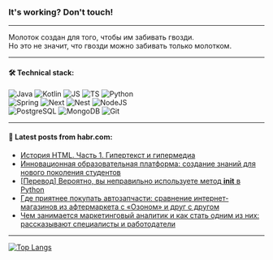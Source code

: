 ### It's working? Don't touch!

---
Молоток создан для того, чтобы им забивать гвозди. <br>
Но это не значит, что гвозди можно забивать только молотком.

---

#### 🛠️ Technical stack:

![Java](https://img.shields.io/badge/Java-informational?logo=Oracle&style=flat&logoColor=white&color=FF4500)
![Kotlin](https://img.shields.io/badge/Kotlin-informational?logo=Kotlin&style=flat&logoColor=white&color=774D97)
![JS](https://img.shields.io/badge/JS-informational?logo=javaScript&style=flat&logoColor=black&color=F7Df1E)
![TS](https://img.shields.io/badge/TypeScript-informational?logo=typeScript&style=flat&logoColor=black&color=017acc)
![Python](https://img.shields.io/badge/Python-informational?logo=Python&style=flat&logoColor=black&color=ffdd54) <br>
![Spring](https://img.shields.io/badge/SpringBoot-informational?logo=SpringBoot&style=flat&logoColor=white&color=6DB33F) 
![Next](https://img.shields.io/badge/Next.js-informational?logo=Next.js&style=flat&logoColor=white&color=3671a1)
![Nest](https://img.shields.io/badge/NestJS-informational?logo=NestJS&style=flat&logoColor=white&color=E0234E)
![NodeJS](https://img.shields.io/badge/NodeJS-informational?logo=node.js&style=flat&logoColor=white&color=70A760) <br>
![PostgreSQL](https://img.shields.io/badge/PostgreSQL-informational?logo=PostgreSQL&style=flat&logoColor=white&color=DAA520)
![MongoDB](https://img.shields.io/badge/MongoDB-informational?logo=MongoDB&style=flat&logoColor=white&color=870000)
![Git](https://img.shields.io/badge/Git-informational?logo=git&style=flat&logoColor=white&color=f74e28)

___

#### 💬 Latest posts from habr.com:

<!-- BLOG-POST-LIST:START -->
- [История HTML. Часть 1. Гипертекст и гипермедиа](https://habr.com/ru/articles/777132/?utm_source=habrahabr&utm_medium=rss&utm_campaign=777132)
- [Инновационная образовательная платформа: создание знаний для нового поколения студентов](https://habr.com/ru/articles/777128/?utm_source=habrahabr&utm_medium=rss&utm_campaign=777128)
- [[Перевод] Вероятно, вы неправильно используете метод __init__ в Python](https://habr.com/ru/companies/first/articles/775656/?utm_source=habrahabr&utm_medium=rss&utm_campaign=775656)
- [Где приятнее покупать автозапчасти: сравнение интернет-магазинов из афтермаркета с «Озоном» и друг с другом](https://habr.com/ru/articles/777098/?utm_source=habrahabr&utm_medium=rss&utm_campaign=777098)
- [Чем занимается маркетинговый аналитик и как стать одним из них: рассказывают специалисты и работодатели](https://habr.com/ru/companies/yandex_praktikum/articles/776710/?utm_source=habrahabr&utm_medium=rss&utm_campaign=776710)
<!-- BLOG-POST-LIST:END -->

---
[![Top Langs](https://github-readme-stats-git-master-advtsetting-gmailcom.vercel.app/api/top-langs/?username=zloylis&langs_count=10&hide_title=false&title_color=e6edf3&size_weight=0.5&count_weight=0.5&layout=compact&hide_border=true&theme=dracula)](https://github.com/zloylis)

<!-- ![GitHub stats](https://github-readme-stats-git-master-advtsetting-gmailcom.vercel.app/api?username=zloylis&show_icons=true&hide_border=true&theme=dracula&hide_title=true&include_all_commits=true&count_private=true&hide=contribs&hide_rank=true) -->
